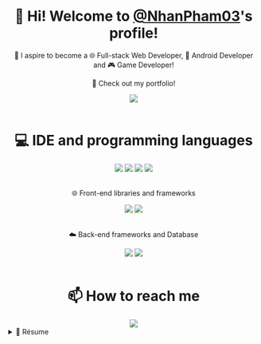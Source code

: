 <h1 align='center'>
    👋 Hi! Welcome to <a href='https://github.com/NhanPham03'>@NhanPham03</a>'s profile!
</h1>

<p align='center'>
    🔰 I aspire to become a 🌐 Full-stack Web Developer, 📱 Android Developer and 🎮 Game Developer!
</p>

<div>
    <p align='center'>👀 Check out my portfolio!</p>
    <div align='center'>
        <a href='https://nhanpham03.github.io/portfolio/'>
            <img src='https://img.shields.io/badge/GitHub%20Pages-222222?style=for-the-badge&logo=GitHub%20Pages&logoColor=white' />
        </a>
    </div>
</div><br>

<div>
    <h1 align='center'>💻 IDE and programming languages</h1>
    <div align='center'>
        <img src='https://img.shields.io/badge/VSCode-0078D4?style=for-the-badge&logo=visual%20studio%20code&logoColor=white' />
        <img src='https://img.shields.io/badge/Node%20js-339933?style=for-the-badge&logo=nodedotjs&logoColor=white' />
        <img src='https://img.shields.io/badge/TypeScript-007ACC?style=for-the-badge&logo=typescript&logoColor=white' />
        <img src='https://img.shields.io/badge/JavaScript-323330?style=for-the-badge&logo=javascript&logoColor=F7DF1E' />
    </div>
</div><br>

<div>
    <p align='center'>🌐 Front-end libraries and frameworks</p>
    <div align='center'>
        <img src='https://img.shields.io/badge/React-20232A?style=for-the-badge&logo=react&logoColor=61DAFB' />
        <img src='https://img.shields.io/badge/Tailwind_CSS-38B2AC?style=for-the-badge&logo=tailwind-css&logoColor=white' />
    </div>
</div><br>

<div>
    <p align='center'>☁️ Back-end frameworks and Database</p>
    <div align='center'>
        <img src='https://img.shields.io/badge/Express%20js-000000?style=for-the-badge&logo=express&logoColor=white' />
        <img src='https://img.shields.io/badge/MongoDB-4EA94B?style=for-the-badge&logo=mongodb&logoColor=white' />
    </div>
</div><br>

<div align='center'>
    <h1 align='center'>📫 How to reach me</h1>
    <a href='mailto:ph.nhan03@gmail.com'>
        <img src='https://img.shields.io/badge/Gmail-D14836?style=for-the-badge&logo=gmail&logoColor=white' />
    </a>
</div>

<details>
    <summary> 📃 Résume</summary>

## Education
- 📚 **Information Technology - Software Engineering**\
📅 2021 - 2025\
📍 **HCMC University of Technology and Education** - Ho Chi Minh, Vietnam

- 📚 **Game Development**\
📅 2022 - On hold\
📎 **Self-taught**

- 📚 **Mobile Development (Android)**\
📅 2023 - 2024\
📍 **HCMC University of Technology and Education** - Ho Chi Minh, Vietnam

- 📚 **Web Development - Full-stack**\
📅 2023 - Now\
📎 **Self-taught**

## Experience
- 📚 **Web Development (Front-end | React)**\
📅 Jun 2024 - Aug 2024\
📝 Intern/Trainee\
📍 **FPT Software Academy (FSA)** - Ho Chi Minh, Vietnam

</details>
